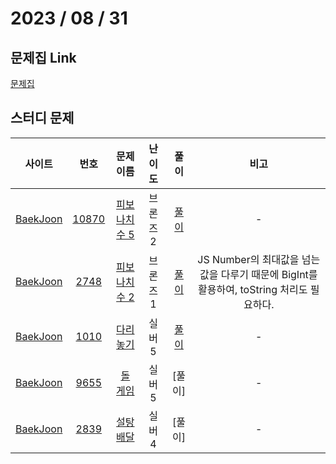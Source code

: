 # 2023 / 08 / 31

## 문제집 Link

[문제집](https://github.com/tony9402/baekjoon/tree/main/dynamic_programming_1)

## 스터디 문제

|                사이트                |                      번호                      |                       문제 이름                        | 난이도  |  풀이  | 비고 |
| :----------------------------------: | :--------------------------------------------: | :----------------------------------------------------: | :-----: | :----: | :--: |
| [BaekJoon](https://www.acmicpc.net/) | [10870](https://www.acmicpc.net/problem/10870) | [피보나치 수 5](https://www.acmicpc.net/problem/10870) | 브론즈2 | [풀이](../../../../BaekJoon/Solutions/10870_피보나치_수_5/) |  -   |
| [BaekJoon](https://www.acmicpc.net/) |  [2748](https://www.acmicpc.net/problem/2748)  | [피보나치 수 2](https://www.acmicpc.net/problem/2748)  | 브론즈1 | [풀이](../../../../BaekJoon/Solutions/2748_피보나치_수_2) |  JS Number의 최대값을 넘는 값을 다루기 때문에 BigInt를 활용하여, toString 처리도 필요하다.   |
| [BaekJoon](https://www.acmicpc.net/) |  [1010](https://www.acmicpc.net/problem/1010)  |   [다리 놓기](https://www.acmicpc.net/problem/1010)    |  실버5  | [풀이](../../../../BaekJoon/Solutions/1010_다리_놓기) |  -   |
| [BaekJoon](https://www.acmicpc.net/) |  [9655](https://www.acmicpc.net/problem/9655)  |    [돌 게임](https://www.acmicpc.net/problem/9655)     |  실버5  | [풀이] |  -   |
| [BaekJoon](https://www.acmicpc.net/) |  [2839](https://www.acmicpc.net/problem/2839)  |   [설탕 배달](https://www.acmicpc.net/problem/2839)    |  실버4  | [풀이] |  -   |
